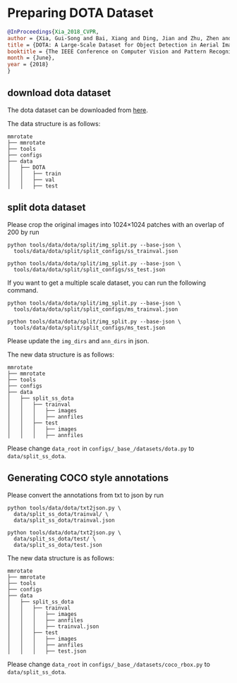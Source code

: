 # Preparing DOTA Dataset

<!-- [DATASET] -->

```bibtex
@InProceedings{Xia_2018_CVPR,
author = {Xia, Gui-Song and Bai, Xiang and Ding, Jian and Zhu, Zhen and Belongie, Serge and Luo, Jiebo and Datcu, Mihai and Pelillo, Marcello and Zhang, Liangpei},
title = {DOTA: A Large-Scale Dataset for Object Detection in Aerial Images},
booktitle = {The IEEE Conference on Computer Vision and Pattern Recognition (CVPR)},
month = {June},
year = {2018}
}
```

## download dota dataset

The dota dataset can be downloaded from [here](https://captain-whu.github.io/DOTA/dataset.html).

The data structure is as follows:

```none
mmrotate
├── mmrotate
├── tools
├── configs
├── data
│   ├── DOTA
│   │   ├── train
│   │   ├── val
│   │   ├── test
```

## split dota dataset

Please crop the original images into 1024×1024 patches with an overlap of 200 by run

```shell
python tools/data/dota/split/img_split.py --base-json \
  tools/data/dota/split/split_configs/ss_trainval.json

python tools/data/dota/split/img_split.py --base-json \
  tools/data/dota/split/split_configs/ss_test.json
```

If you want to get a multiple scale dataset, you can run the following command.

```shell
python tools/data/dota/split/img_split.py --base-json \
  tools/data/dota/split/split_configs/ms_trainval.json

python tools/data/dota/split/img_split.py --base-json \
  tools/data/dota/split/split_configs/ms_test.json
```

Please update the `img_dirs` and `ann_dirs` in json. 


The new data structure is as follows:

```none
mmrotate
├── mmrotate
├── tools
├── configs
├── data
│   ├── split_ss_dota
│   │   ├── trainval
│   │   │   ├── images
│   │   │   ├── annfiles
│   │   ├── test
│   │   │   ├── images
│   │   │   ├── annfiles
```

Please change `data_root` in `configs/_base_/datasets/dota.py` to `data/split_ss_dota`.

## Generating COCO style annotations

Please convert the annotations from txt to json by run

```shell
python tools/data/dota/txt2json.py \
  data/split_ss_dota/trainval/ \
  data/split_ss_dota/trainval.json

python tools/data/dota/txt2json.py \
  data/split_ss_dota/test/ \
  data/split_ss_dota/test.json
```

The new data structure is as follows:

```none
mmrotate
├── mmrotate
├── tools
├── configs
├── data
│   ├── split_ss_dota
│   │   ├── trainval
│   │   │   ├── images
│   │   │   ├── annfiles
│   │   │   ├── trainval.json
│   │   ├── test
│   │   │   ├── images
│   │   │   ├── annfiles
│   │   │   ├── test.json
```

Please change `data_root` in `configs/_base_/datasets/coco_rbox.py` to `data/split_ss_dota`.